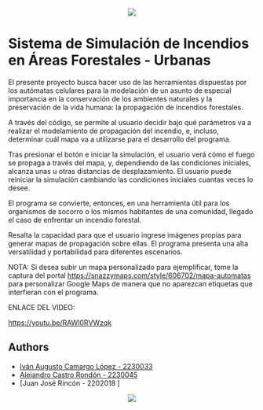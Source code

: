 <div id="header" align="center">
  <img src="https://github.com/popcorner893/SimulacionIncendios/blob/main/Banner%20Proyecto%20Autómatas.png"/>
</div>


# Sistema de Simulación de Incendios en Áreas Forestales - Urbanas

El presente proyecto busca hacer uso de las herramientas dispuestas por los autómatas celulares para la modelación de un asunto de especial importancia en la conservación de los ambientes naturales y la preservación de la vida humana: la propagación de incendios forestales.

A través del código, se permite al usuario decidir bajo qué parámetros va a realizar el modelamiento de propagación del incendio, e, incluso, determinar cuál mapa va a utilizarse para el desarrollo del programa.

Tras presionar el botón e iniciar la simulación, el usuario verá cómo el fuego se propaga a través del mapa, y, dependiendo de las condiciones iniciales, alcanza unas u otras distancias de desplazamiento. El usuario puede reiniciar la simulación cambiando las condiciones iniciales cuantas veces lo desee.

El programa se convierte, entonces, en una herramienta útil para los organismos de socorro o los mismos habitantes de una comunidad, llegado el caso de enfrentar un incendio forestal.

Resalta la capacidad para que el usuario ingrese imágenes propias para generar mapas de propagación sobre ellas. El programa presenta una alta versatilidad y portabilidad para diferentes escenarios.

NOTA: Si desea subir un mapa personalizado para ejemplificar, tome la captura del portal https://snazzymaps.com/style/606702/mapa-automatas para personalizar Google Maps de manera que no aparezcan etiquetas que interfieran con el programa.

ENLACE DEL VIDEO:

https://youtu.be/RAWl0RVWzqk


## Authors

- [Iván Augusto Camargo López - 2230033](https://github.com/popcorner893)
- [Alejandro Castro Rondón - 2230045](https://github.com/tattooedbones)
- [Juan José Rincón - 2202018 ]


<div id="header" align="center">
  <img src="https://github.com/popcorner893/SimulacionIncendios/blob/main/Infografia%20proyecto_page-0001.jpg"/>
</div>

